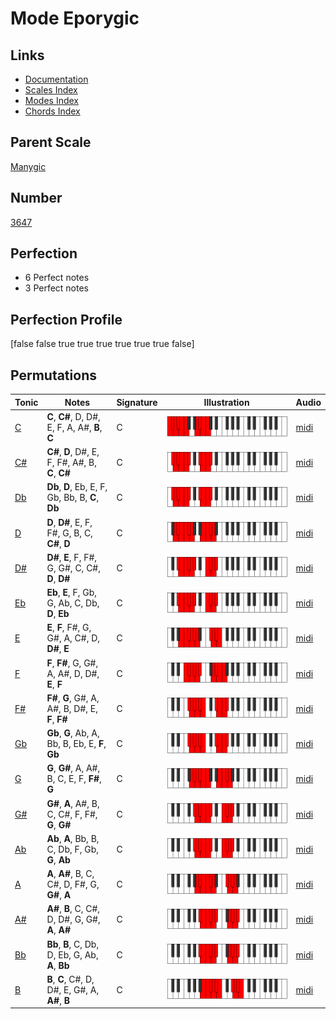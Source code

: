 # Mode Eporygic

## Links

- [Documentation](index.md)
- [Scales Index](Scales.md)
- [Modes Index](Modes.md)
- [Chords Index](Chords.md)

## Parent Scale

[Manygic](ScaleManygic.md)

## Number

[3647](https://ianring.com/musictheory/scales/3647)

## Perfection

- 6 Perfect notes
- 3 Perfect notes

## Perfection Profile

[false false true true true true true true false]

## Permutations

| Tonic | Notes | Signature | Illustration | Audio |
|-------|-------|-----------|--------------|-------|
| [C](ModeCNaturalEporygic.md) | **C**, **C#**, D, D#, E, F, A, A#, **B**, **C** | C | ![CNaturalEporygic](ModeCNaturalEporygic.png) | [midi](https://github.com/edipermadi/music/blob/main/docs/ModeCNaturalEporygic.mid?raw=true) |
| [C#](ModeCSharpEporygic.md) | **C#**, **D**, D#, E, F, F#, A#, B, **C**, **C#** | C | ![CSharpEporygic](ModeCSharpEporygic.png) | [midi](https://github.com/edipermadi/music/blob/main/docs/ModeCSharpEporygic.mid?raw=true) |
| [Db](ModeDFlatEporygic.md) | **Db**, **D**, Eb, E, F, Gb, Bb, B, **C**, **Db** | C | ![DFlatEporygic](ModeDFlatEporygic.png) | [midi](https://github.com/edipermadi/music/blob/main/docs/ModeDFlatEporygic.mid?raw=true) |
| [D](ModeDNaturalEporygic.md) | **D**, **D#**, E, F, F#, G, B, C, **C#**, **D** | C | ![DNaturalEporygic](ModeDNaturalEporygic.png) | [midi](https://github.com/edipermadi/music/blob/main/docs/ModeDNaturalEporygic.mid?raw=true) |
| [D#](ModeDSharpEporygic.md) | **D#**, **E**, F, F#, G, G#, C, C#, **D**, **D#** | C | ![DSharpEporygic](ModeDSharpEporygic.png) | [midi](https://github.com/edipermadi/music/blob/main/docs/ModeDSharpEporygic.mid?raw=true) |
| [Eb](ModeEFlatEporygic.md) | **Eb**, **E**, F, Gb, G, Ab, C, Db, **D**, **Eb** | C | ![EFlatEporygic](ModeEFlatEporygic.png) | [midi](https://github.com/edipermadi/music/blob/main/docs/ModeEFlatEporygic.mid?raw=true) |
| [E](ModeENaturalEporygic.md) | **E**, **F**, F#, G, G#, A, C#, D, **D#**, **E** | C | ![ENaturalEporygic](ModeENaturalEporygic.png) | [midi](https://github.com/edipermadi/music/blob/main/docs/ModeENaturalEporygic.mid?raw=true) |
| [F](ModeFNaturalEporygic.md) | **F**, **F#**, G, G#, A, A#, D, D#, **E**, **F** | C | ![FNaturalEporygic](ModeFNaturalEporygic.png) | [midi](https://github.com/edipermadi/music/blob/main/docs/ModeFNaturalEporygic.mid?raw=true) |
| [F#](ModeFSharpEporygic.md) | **F#**, **G**, G#, A, A#, B, D#, E, **F**, **F#** | C | ![FSharpEporygic](ModeFSharpEporygic.png) | [midi](https://github.com/edipermadi/music/blob/main/docs/ModeFSharpEporygic.mid?raw=true) |
| [Gb](ModeGFlatEporygic.md) | **Gb**, **G**, Ab, A, Bb, B, Eb, E, **F**, **Gb** | C | ![GFlatEporygic](ModeGFlatEporygic.png) | [midi](https://github.com/edipermadi/music/blob/main/docs/ModeGFlatEporygic.mid?raw=true) |
| [G](ModeGNaturalEporygic.md) | **G**, **G#**, A, A#, B, C, E, F, **F#**, **G** | C | ![GNaturalEporygic](ModeGNaturalEporygic.png) | [midi](https://github.com/edipermadi/music/blob/main/docs/ModeGNaturalEporygic.mid?raw=true) |
| [G#](ModeGSharpEporygic.md) | **G#**, **A**, A#, B, C, C#, F, F#, **G**, **G#** | C | ![GSharpEporygic](ModeGSharpEporygic.png) | [midi](https://github.com/edipermadi/music/blob/main/docs/ModeGSharpEporygic.mid?raw=true) |
| [Ab](ModeAFlatEporygic.md) | **Ab**, **A**, Bb, B, C, Db, F, Gb, **G**, **Ab** | C | ![AFlatEporygic](ModeAFlatEporygic.png) | [midi](https://github.com/edipermadi/music/blob/main/docs/ModeAFlatEporygic.mid?raw=true) |
| [A](ModeANaturalEporygic.md) | **A**, **A#**, B, C, C#, D, F#, G, **G#**, **A** | C | ![ANaturalEporygic](ModeANaturalEporygic.png) | [midi](https://github.com/edipermadi/music/blob/main/docs/ModeANaturalEporygic.mid?raw=true) |
| [A#](ModeASharpEporygic.md) | **A#**, **B**, C, C#, D, D#, G, G#, **A**, **A#** | C | ![ASharpEporygic](ModeASharpEporygic.png) | [midi](https://github.com/edipermadi/music/blob/main/docs/ModeASharpEporygic.mid?raw=true) |
| [Bb](ModeBFlatEporygic.md) | **Bb**, **B**, C, Db, D, Eb, G, Ab, **A**, **Bb** | C | ![BFlatEporygic](ModeBFlatEporygic.png) | [midi](https://github.com/edipermadi/music/blob/main/docs/ModeBFlatEporygic.mid?raw=true) |
| [B](ModeBNaturalEporygic.md) | **B**, **C**, C#, D, D#, E, G#, A, **A#**, **B** | C | ![BNaturalEporygic](ModeBNaturalEporygic.png) | [midi](https://github.com/edipermadi/music/blob/main/docs/ModeBNaturalEporygic.mid?raw=true) |
